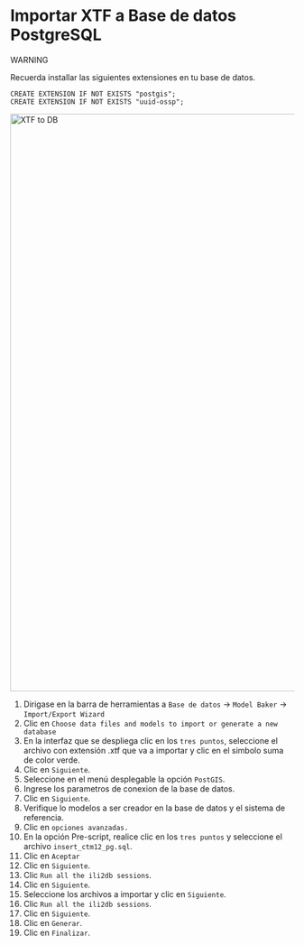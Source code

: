# Importar XTF a Base de datos PostgreSQL

<div class="warning">
<p class="admonition-title">WARNING</p>
<p>Recuerda installar las siguientes extensiones en tu base de datos.</p>
</div>

```
CREATE EXTENSION IF NOT EXISTS "postgis";
CREATE EXTENSION IF NOT EXISTS "uuid-ossp";
```

<a class="" data-lightbox="XTF to DB" href="_static/xtf_to_db.gif" title="XTF to DB" data-title="XTF to DB"><img src="_static/xtf_to_db.gif" class="align-center" width="1024px" alt="XTF to DB">
</a>

1. Dirigase en la barra de herramientas a `Base de datos` -> `Model Baker` -> `Import/Export Wizard`
2. Clic en `Choose data files and models to import or generate a new database`
3. En la interfaz que se despliega clic en los `tres puntos`, seleccione el archivo con extensión .xtf que va a importar y clic en el simbolo suma de color verde.
4. Clic en `Siguiente`.
5. Seleccione en el menú desplegable la opción `PostGIS`.
6. Ingrese los parametros de conexion de la base de datos.
7. Clic en `Siguiente`.
8. Verifique lo modelos a ser creador en la base de datos y el sistema de referencia.
9. Clic en `opciones avanzadas.`
10. En la opción Pre-script, realice clic en los `tres puntos` y seleccione el archivo `insert_ctm12_pg.sql`.
11. Clic en `Aceptar`
12. Clic en `Siguiente`.
13. Clic `Run all the ili2db sessions`.
14. Clic en `Siguiente`.
15. Seleccione los archivos a importar y clic en `Siguiente`.
16. Clic `Run all the ili2db sessions`.
17. Clic en `Siguiente`.
18. Clic en `Generar`.
19. Clic en `Finalizar`.


